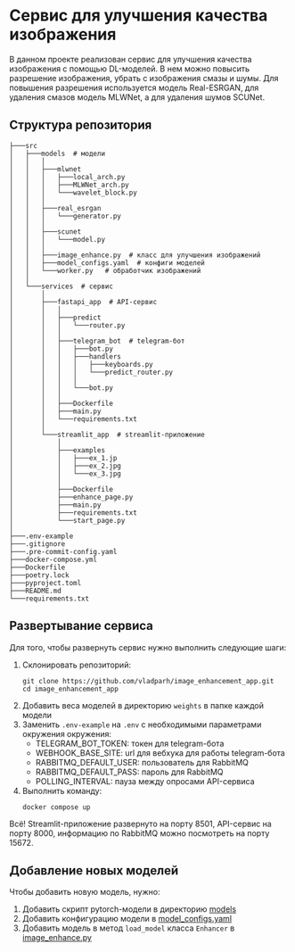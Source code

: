 # Сервис для улучшения качества изображения
В данном проекте реализован сервис для улучшения качества изображения с помощью DL-моделей. В нем можно повысить разрешение изображения, убрать с изображения смазы и шумы. Для повышения разрешения используется модель Real-ESRGAN, для удаления смазов модель MLWNet, а для удаления шумов SCUNet.

## Структура репозитория
```
├───src
│   ├───models  # модели
│   │   │
│   │   ├───mlwnet
│   │   │   ├───local_arch.py
│   │   │   ├───MLWNet_arch.py
│   │   │   └───wavelet_block.py
│   │   │
│   │   ├───real_esrgan
│   │   │   └───generator.py
│   │   │
│   │   ├───scunet
│   │   │   └───model.py
│   │   │
│   │   ├───image_enhance.py  # класс для улучшения изображений
│   │   ├───model_configs.yaml  # конфиги моделей
│   │   └───worker.py   # обработчик изображений
│   │
│   └───services  # сервис
│       │
│       ├───fastapi_app  # API-сервис
│       │   │
│       │   ├───predict
│       │   │   └───router.py
│       │   │
│       │   ├───telegram_bot  # telegram-бот
│       │   │   ├───bot.py
│       │   │   ├───handlers
│       │   │   │   ├───keyboards.py
│       │   │   │   └───predict_router.py
│       │   │   │
│       │   │   └───bot.py
│       │   │
│       │   ├───Dockerfile
│       │   ├───main.py
│       │   └───requirements.txt
│       │
│       └───streamlit_app  # streamlit-приложение
│           │
│           ├───examples
│           │   ├───ex_1.jp
│           │   ├───ex_2.jpg
│           │   └───ex_3.jpg
│           │
│           ├───Dockerfile
│           ├───enhance_page.py
│           ├───main.py
│           ├───requirements.txt
│           └───start_page.py
│
├───.env-example
├───.gitignore
├───.pre-commit-config.yaml
├───docker-compose.yml
├───Dockerfile
├───poetry.lock
├───pyproject.toml
├───README.md
└───requirements.txt
```

## Развертывание сервиса
Для того, чтобы развернуть сервис нужно выполнить следующие шаги:
1. Склонировать репозиторий:
   ```
   git clone https://github.com/vladparh/image_enhancement_app.git
   cd image_enhancement_app
   ```
2. Добавить веса моделей в директорию `weights` в папке каждой модели
3. Заменить `.env-example` на `.env` с необходимыми параметрами окружения окружения:
   - TELEGRAM_BOT_TOKEN: токен для telegram-бота
   - WEBHOOK_BASE_SITE: url для вебхука для работы telegram-бота
   - RABBITMQ_DEFAULT_USER: пользователь для RabbitMQ
   - RABBITMQ_DEFAULT_PASS: пароль для RabbitMQ
   - POLLING_INTERVAL: пауза между опросами API-сервиса
4. Выполнить команду:
   ```
   docker compose up
   ```
Всё! Streamlit-приложение развернуто на порту 8501, API-сервис на порту 8000, информацию по RabbitMQ можно посмотреть на порту 15672.

## Добавление новых моделей
Чтобы добавить новую модель, нужно:
1. Добавить скрипт pytorch-модели в директорию [models](src/models)
2. Добавить конфигурацию модели в [model_configs.yaml](src/models/model_configs.yaml)
3. Добавить модель в метод `load_model` класса `Enhancer` в [image_enhance.py](src/models/image_enhance.py)
